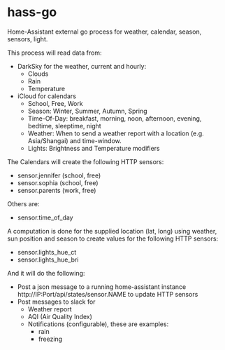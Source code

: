 # hass-go

Home-Assistant external go process for weather, calendar, season, sensors, light.

This process will read data from:
- DarkSky for the weather, current and hourly:
  - Clouds
  - Rain
  - Temperature
- iCloud for calendars
  - School, Free, Work
  - Season: Winter, Summer, Autumn, Spring
  - Time-Of-Day: breakfast, morning, noon, afternoon, evening, bedtime, sleeptime, night
  - Weather: When to send a weather report with a location (e.g. Asia/Shangai) and time-window.
  - Lights: Brightness and Temperature modifiers

The Calendars will create the following HTTP sensors:
- sensor.jennifer (school, free)
- sensor.sophia (school, free)
- sensor.parents (work, free)

Others are:
- sensor.time_of_day

A computation is done for the supplied location (lat, long) using weather, sun position and season to create values for the following HTTP sensors:
- sensor.lights_hue_ct
- sensor.lights_hue_bri

And it will do the following:
- Post a json message to a running home-assistant instance http://IP:Port/api/states/sensor.NAME to update HTTP sensors
- Post messages to slack for
  - Weather report
  - AQI (Air Quality Index)
  - Notifications (configurable), these are examples:
    - rain
    - freezing

